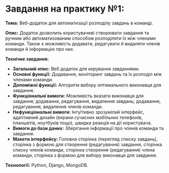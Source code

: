 # **Завдання на практику №1:**

**Тема:** Веб-додаток для автоматизації розподілу завдань в команді.

**Опис:** Додаток дозволить користувачеві створювати завдання та ручним або автоматизованим способом розподіляти їх між членами команди. Також є можливість додавати, редагувати й видаляти членів команди й інформацію про них.

**Технічне завдання:**

- **Загальний опис:** Веб додаток для керування завданнями.
- **Основні функції:** Додавання, моніторинг завдань та їх розподіл між членами команди.
- **Допоміжні функції:** Алгоритм вибору оптимального виконавця для завдання.
- **Функціональні вимоги:** Можливість вказати виконавця для завдання; додавання, редагування, видалення завдань; додавання, редагування, видалення членів команди. 
- **Нефункціональні вимоги:** Інтуїтивно зрозумілий інтерфейс, адаптивний дизайн (екрани сучасних мобільних телефонів, планшетів, ноутбуків тощо), швидка реакція на дії користувача.
- **Вимоги до бази даних:** Зберігання інформації про членів команди та завдання.
- **Макети інтерфейсу:** Головна сторінка (перегляд списку завдань), сторінка з формою для створення (редагування) завдання, сторінка списку членів команди, сторінка створення (редагування) члена команди, сторінка з формою для вибору виконавця для завдання.

**Технології:** Python, Django, MongoDB.
